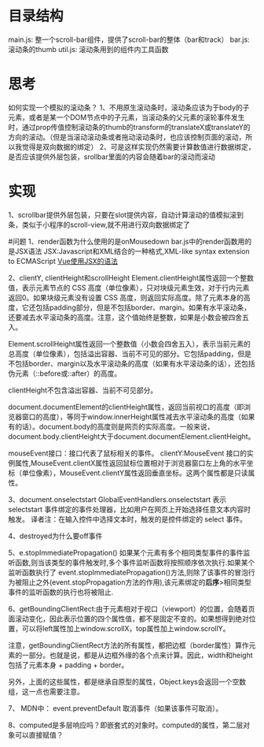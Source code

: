 # 目录结构
main.js: 整一个scroll-bar组件，提供了scroll-bar的整体（bar和track）
bar.js: 滚动条的thumb
util.js: 滚动条用到的组件内工具函数

# 思考
如何实现一个模拟的滚动条？
1、不用原生滚动条时，滚动条应该为于body的子元素，或者是某一个DOM节点中的子元素，当滚动条的父元素的滚轮事件发生时，通过prop传值控制滚动条的thumb的transform的translateX或translateY的方向的滚动。（但是当滚动滚动条或者拖动滚动条时，也应该控制页面的滚动，所以我觉得是双向数据的绑定）
2、可是这样实现仍然需要计算数值进行数据绑定，是否应该提供外层包装，srollbar里面的内容会随着bar的滚动而滚动

# 实现
1、scrollbar提供外层包装，只要在slot提供内容，自动计算滚动的值模拟滚到条，类似于小程序的scroll-view,就不用进行双向数据绑定了


#问题
1、render函数为什么使用的是onMousedown
bar.js中的render函数用的是JSX语法
JSX:Javascript和XML结合的一种格式,XML-like syntax extension to ECMAScript
[Vue使用JSX的语法](https://github.com/vuejs/babel-plugin-transform-vue-jsx#usage)

2、clientY, clientHeight和scrollHeight
Element.clientHeight属性返回一个整数值，表示元素节点的 CSS 高度（单位像素），只对块级元素生效，对于行内元素返回0。如果块级元素没有设置 CSS 高度，则返回实际高度。除了元素本身的高度，它还包括padding部分，但是不包括border、margin。如果有水平滚动条，还要减去水平滚动条的高度。注意，这个值始终是整数，如果是小数会被四舍五入。

Element.scrollHeight属性返回一个整数值（小数会四舍五入），表示当前元素的总高度（单位像素），包括溢出容器、当前不可见的部分。它包括padding，但是不包括border、margin以及水平滚动条的高度（如果有水平滚动条的话），还包括伪元素（::before或::after）的高度。

clientHeight不包含溢出容器、当前不可见部分。

document.documentElement的clientHeight属性，返回当前视口的高度（即浏览器窗口的高度），等同于window.innerHeight属性减去水平滚动条的高度（如果有的话）。document.body的高度则是网页的实际高度。一般来说，document.body.clientHeight大于document.documentElement.clientHeight。

mouseEvent接口：接口代表了鼠标相关的事件。
clientY:MouseEvent 接口的实例属性,MouseEvent.clientX属性返回鼠标位置相对于浏览器窗口左上角的水平坐标（单位像素），MouseEvent.clientY属性返回垂直坐标。这两个属性都是只读属性。

3、document.onselectstart
GlobalEventHandlers.onselectstart 表示 selectstart 事件绑定的事件处理器，比如用户在网页上开始选择任意文本内容时触发。
译者注：在输入控件中选择文本时，触发的是控件绑定的 select 事件。

4、destroyed为什么要off事件

5、e.stopImmediatePropagation()
如果某个元素有多个相同类型事件的事件监听函数,则当该类型的事件触发时,多个事件监听函数将按照顺序依次执行.如果某个监听函数执行了 event.stopImmediatePropagation()方法,则除了该事件的冒泡行为被阻止之外(event.stopPropagation方法的作用),该元素绑定的<b>后序</b>>相同类型事件的监听函数的执行也将被阻止.

6、getBoundingClientRect:由于元素相对于视口（viewport）的位置，会随着页面滚动变化，因此表示位置的四个属性值，都不是固定不变的。如果想得到绝对位置，可以将left属性加上window.scrollX，top属性加上window.scrollY。

注意，getBoundingClientRect方法的所有属性，都把边框（border属性）算作元素的一部分。也就是说，都是从边框外缘的各个点来计算。因此，width和height包括了元素本身 + padding + border。

另外，上面的这些属性，都是继承自原型的属性，Object.keys会返回一个空数组，这一点也需要注意。

7、
MDN中：
event.preventDefault
取消事件（如果该事件可取消）。

8、computed是多层响应吗？即嵌套式的对象时。computed的属性，第二层对象可以直接赋值？